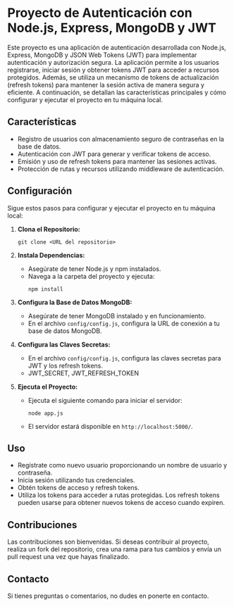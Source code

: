 # Proyecto de Autenticación con Node.js, Express, MongoDB y JWT

Este proyecto es una aplicación de autenticación desarrollada con Node.js, Express, MongoDB y JSON Web Tokens (JWT) para implementar autenticación y autorización segura. La aplicación permite a los usuarios registrarse, iniciar sesión y obtener tokens JWT para acceder a recursos protegidos. Además, se utiliza un mecanismo de tokens de actualización (refresh tokens) para mantener la sesión activa de manera segura y eficiente. A continuación, se detallan las características principales y cómo configurar y ejecutar el proyecto en tu máquina local.

## Características

- Registro de usuarios con almacenamiento seguro de contraseñas en la base de datos.
- Autenticación con JWT para generar y verificar tokens de acceso.
- Emisión y uso de refresh tokens para mantener las sesiones activas.
- Protección de rutas y recursos utilizando middleware de autenticación.

## Configuración

Sigue estos pasos para configurar y ejecutar el proyecto en tu máquina local:

1. **Clona el Repositorio:**
   ```
   git clone <URL del repositorio>
   ```

2. **Instala Dependencias:**
   - Asegúrate de tener Node.js y npm instalados.
   - Navega a la carpeta del proyecto y ejecuta:
     ```
     npm install
     ```

3. **Configura la Base de Datos MongoDB:**
   - Asegúrate de tener MongoDB instalado y en funcionamiento.
   - En el archivo `config/config.js`, configura la URL de conexión a tu base de datos MongoDB.

4. **Configura las Claves Secretas:**
   - En el archivo `config/config.js`, configura las claves secretas para JWT y los refresh tokens.
   - JWT_SECRET, JWT_REFRESH_TOKEN

5. **Ejecuta el Proyecto:**
   - Ejecuta el siguiente comando para iniciar el servidor:
     ```
     node app.js
     ```
   - El servidor estará disponible en `http://localhost:5000/`.

## Uso

- Regístrate como nuevo usuario proporcionando un nombre de usuario y contraseña.
- Inicia sesión utilizando tus credenciales.
- Obtén tokens de acceso y refresh tokens.
- Utiliza los tokens para acceder a rutas protegidas. Los refresh tokens pueden usarse para obtener nuevos tokens de acceso cuando expiren.

## Contribuciones

Las contribuciones son bienvenidas. Si deseas contribuir al proyecto, realiza un fork del repositorio, crea una rama para tus cambios y envía un pull request una vez que hayas finalizado.

## Contacto

Si tienes preguntas o comentarios, no dudes en ponerte en contacto.
